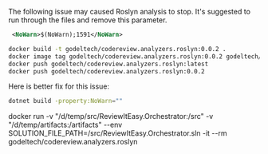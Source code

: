 The following issue may caused Roslyn analysis to stop. It's suggested to run through the files and remove this parameter.

```xml
 <NoWarn>$(NoWarn);1591</NoWarn>
 ```

```bash
docker build -t godeltech/codereview.analyzers.roslyn:0.0.2 . 
docker image tag godeltech/codereview.analyzers.roslyn:0.0.2 godeltech/codereview.analyzers.roslyn:latest
docker push godeltech/codereview.analyzers.roslyn:latest
docker push godeltech/codereview.analyzers.roslyn:0.0.2
```


Here is better fix for this issue:

```bash
dotnet build -property:NoWarn=""
```

docker run -v "/d/temp/src/ReviewItEasy.Orchestrator:/src" -v "/d/temp/artifacts:/artifacts" --env SOLUTION_FILE_PATH=/src/ReviewItEasy.Orchestrator.sln  -it --rm godeltech/codereview.analyzers.roslyn